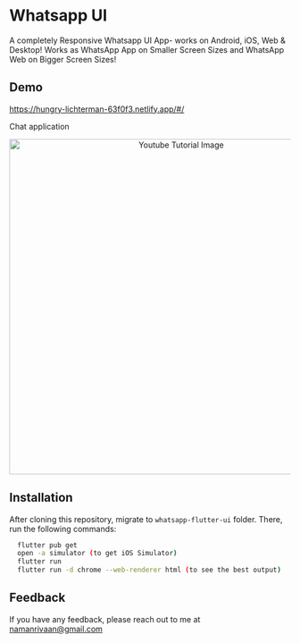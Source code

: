 
# Whatsapp UI

A completely Responsive Whatsapp UI App- works on Android, iOS, Web & Desktop! Works as WhatsApp App on Smaller Screen Sizes and WhatsApp Web on Bigger Screen Sizes!



## Demo
https://hungry-lichterman-63f0f3.netlify.app/#/

Chat application

<p align="center">
  <img width="600" src="https://github.com/RivaanRanawat/whatsapp-flutter-ui/blob/main/screenshot.jpg" alt="Youtube Tutorial Image">
</p>


## Installation
After cloning this repository, migrate to ```whatsapp-flutter-ui``` folder. There, run the following commands:
```bash
  flutter pub get
  open -a simulator (to get iOS Simulator)
  flutter run
  flutter run -d chrome --web-renderer html (to see the best output)
```
    
## Feedback

If you have any feedback, please reach out to me at namanrivaan@gmail.com
